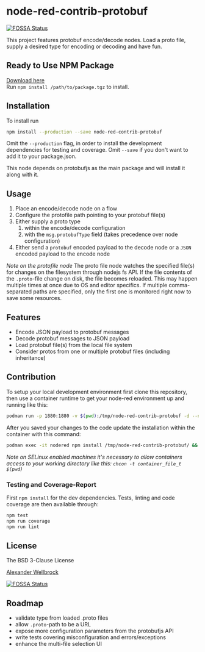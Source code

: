# node-red-contrib-protobuf
[![FOSSA Status](https://app.fossa.io/api/projects/git%2Bgithub.com%2Fw4tsn%2Fnode-red-contrib-protobuf.svg?type=shield)](https://app.fossa.io/projects/git%2Bgithub.com%2Fw4tsn%2Fnode-red-contrib-protobuf?ref=badge_shield)


This project features protobuf encode/decode nodes. Load a proto file, supply a desired type for encoding or decoding and have fun.

## Ready to Use NPM Package
[Download here](https://github.com/DRONETEAM-LT/node-red-contrib-protobuf/releases/tag/Release)<br/>
Run `npm install /path/to/package.tgz` to install.

## Installation

To install run

```bash
npm install --production --save node-red-contrib-protobuf 
```

Omit the `--production` flag, in order to install the development dependencies for testing and coverage. Omit `--save` if you don't want to add it to your package.json.

This node depends on protobufjs as the main package and will install it along with it.

## Usage

1. Place an encode/decode node on a flow
2. Configure the protofile path pointing to your protobuf file(s)
3. Either supply a proto type
    1. within the encode/decode configuration
    2. with the `msg.protobufType` field (takes precedence over node configuration)
4. Either send a `protobuf` encoded payload to the decode node or a `JSON` encoded payload to the encode node

*Note on the protofile node* The proto file node watches the specified file(s) for changes on the filesystem through nodejs fs API. If the file contents of the `.proto`-file change on disk, the file becomes reloaded. This may happen multiple times at once due to OS and editor specifics. If multiple comma-separated paths are specified, only the first one is monitored right now to save some resources.

## Features

* Encode JSON payload to protobuf messages
* Decode protobuf messages to JSON payload
* Load protobuf file(s) from the local file system
* Consider protos from one or multiple protobuf files (including inheritance)

## Contribution

To setup your local development environment first clone this repository, then use a container runtime to get your node-red environment up and running like this:

```bash
podman run -p 1880:1880 -v $(pwd):/tmp/node-red-contrib-protobuf -d --name nodered nodered/node-red
```

After you saved your changes to the code update the installation within the container with this command:

```bash
podman exec -it nodered npm install /tmp/node-red-contrib-protobuf/ && podman restart nodered
```

*Note on SELinux enabled machines it's necessary to allow containers access to your working directory like this: `chcon -t container_file_t $(pwd)`*

### Testing and Coverage-Report

First `npm install` for the dev dependencies. Tests, linting and code coverage are then available through:

```bash
npm test
npm run coverage
npm run lint
```

## License

The BSD 3-Clause License

[Alexander Wellbrock](https://w4tsn.github.io/blog)


[![FOSSA Status](https://app.fossa.io/api/projects/git%2Bgithub.com%2Fw4tsn%2Fnode-red-contrib-protobuf.svg?type=large)](https://app.fossa.io/projects/git%2Bgithub.com%2Fw4tsn%2Fnode-red-contrib-protobuf?ref=badge_large)

## Roadmap

* validate type from loaded .proto files
* allow `.proto`-path to be a URL
* expose more configuration parameters from the protobufjs API
* write tests covering misconfiguration and errors/exceptions
* enhance the multi-file selection UI

